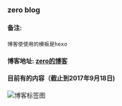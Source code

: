 ### zero blog
#### 备注:
    博客使使用的模板是hexo

#### 博客地址:  [zero的博客](http://blog.zeroyh.cn/)

#### 目前有的内容（截止到2017年9月18日)
![博客标签图](http://oqt0cgoq9.bkt.clouddn.com/blog-tags.jpg)
